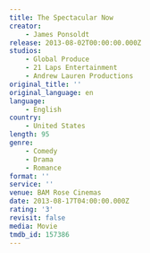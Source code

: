 ```yaml
---
title: The Spectacular Now
creator:
    - James Ponsoldt
release: 2013-08-02T00:00:00.000Z
studios:
    - Global Produce
    - 21 Laps Entertainment
    - Andrew Lauren Productions
original_title: ''
original_language: en
language:
    - English
country:
    - United States
length: 95
genre:
    - Comedy
    - Drama
    - Romance
format: ''
service: ''
venue: BAM Rose Cinemas
date: 2013-08-17T04:00:00.000Z
rating: '3'
revisit: false
media: Movie
tmdb_id: 157386
---
```



